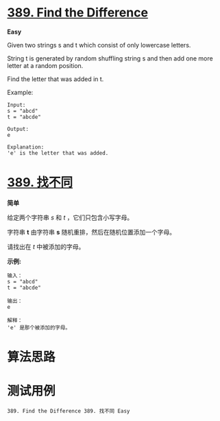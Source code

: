 # [389. Find the Difference][enTitle]

**Easy**

Given two strings s and t which consist of only lowercase letters.

String t is generated by random shuffling string s and then add one more letter at a random position.

Find the letter that was added in t.

Example:

```
Input:
s = "abcd"
t = "abcde"

Output:
e

Explanation:
'e' is the letter that was added.

```


# [389. 找不同][cnTitle]

**简单**

给定两个字符串  *s*  和  *t* ，它们只包含小写字母。

字符串 **t**  由字符串 **s**  随机重排，然后在随机位置添加一个字母。

请找出在  *t*  中被添加的字母。



**示例:** 

```
输入：
s = "abcd"
t = "abcde"

输出：
e

解释：
'e' 是那个被添加的字母。

```




# 算法思路

# 测试用例
```
389. Find the Difference 389. 找不同 Easy
```

[enTitle]: https://leetcode.com/problems/find-the-difference/
[cnTitle]: https://leetcode-cn.com/problems/find-the-difference/
